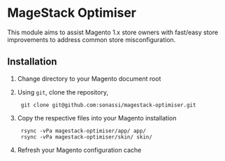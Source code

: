 # MageStack Optimiser

This module aims to assist Magento 1.x store owners with fast/easy store improvements to address common store misconfiguration.

## Installation

 1. Change directory to your Magento document root

 1. Using `git`, clone the repository,

         git clone git@github.com:sonassi/magestack-optimiser.git

 1. Copy the respective files into your Magento installation

         rsync -vPa magestack-optimiser/app/ app/
         rsync -vPa magestack-optimiser/skin/ skin/

 1. Refresh your Magento configuration cache
